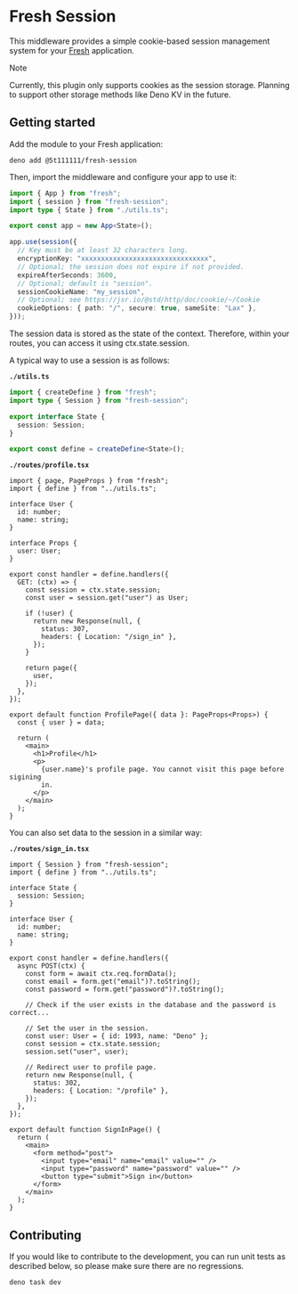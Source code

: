 # Fresh Session

This middleware provides a simple cookie-based session management system for
your [Fresh](https://fresh.deno.dev/) application.

> [!NOTE]
> Currently, this plugin only supports cookies as the session storage. Planning
> to support other storage methods like Deno KV in the future.

## Getting started

Add the module to your Fresh application:

```shell
deno add @5t111111/fresh-session
```

Then, import the middleware and configure your app to use it:

```ts
import { App } from "fresh";
import { session } from "fresh-session";
import type { State } from "./utils.ts";

export const app = new App<State>();

app.use(session({
  // Key must be at least 32 characters long.
  encryptionKey: "xxxxxxxxxxxxxxxxxxxxxxxxxxxxxxxx",
  // Optional; the session does not expire if not provided.
  expireAfterSeconds: 3600,
  // Optional; default is "session".
  sessionCookieName: "my_session",
  // Optional; see https://jsr.io/@std/http/doc/cookie/~/Cookie
  cookieOptions: { path: "/", secure: true, sameSite: "Lax" },
}));
```

The session data is stored as the state of the context. Therefore, within your
routes, you can access it using ctx.state.session.

A typical way to use a session is as follows:

**`./utils.ts`**

```ts
import { createDefine } from "fresh";
import type { Session } from "fresh-session";

export interface State {
  session: Session;
}

export const define = createDefine<State>();
```

**`./routes/profile.tsx`**

```tsx
import { page, PageProps } from "fresh";
import { define } from "../utils.ts";

interface User {
  id: number;
  name: string;
}

interface Props {
  user: User;
}

export const handler = define.handlers({
  GET: (ctx) => {
    const session = ctx.state.session;
    const user = session.get("user") as User;

    if (!user) {
      return new Response(null, {
        status: 307,
        headers: { Location: "/sign_in" },
      });
    }

    return page({
      user,
    });
  },
});

export default function ProfilePage({ data }: PageProps<Props>) {
  const { user } = data;

  return (
    <main>
      <h1>Profile</h1>
      <p>
        {user.name}'s profile page. You cannot visit this page before sigining
        in.
      </p>
    </main>
  );
}
```

You can also set data to the session in a similar way:

**`./routes/sign_in.tsx`**

```tsx
import { Session } from "fresh-session";
import { define } from "../utils.ts";

interface State {
  session: Session;
}

interface User {
  id: number;
  name: string;
}

export const handler = define.handlers({
  async POST(ctx) {
    const form = await ctx.req.formData();
    const email = form.get("email")?.toString();
    const password = form.get("password")?.toString();

    // Check if the user exists in the database and the password is correct...

    // Set the user in the session.
    const user: User = { id: 1993, name: "Deno" };
    const session = ctx.state.session;
    session.set("user", user);

    // Redirect user to profile page.
    return new Response(null, {
      status: 302,
      headers: { Location: "/profile" },
    });
  },
});

export default function SignInPage() {
  return (
    <main>
      <form method="post">
        <input type="email" name="email" value="" />
        <input type="password" name="password" value="" />
        <button type="submit">Sign in</button>
      </form>
    </main>
  );
}
```

## Contributing

If you would like to contribute to the development, you can run unit tests as
described below, so please make sure there are no regressions.

```shell
deno task dev
```
